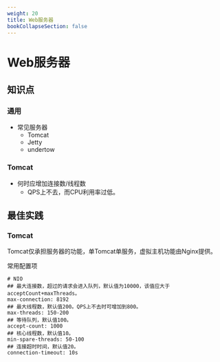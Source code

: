 ```yaml
---
weight: 20
title: Web服务器
bookCollapseSection: false
---
```


# Web服务器

## 知识点

### 通用

- 常见服务器
  + Tomcat
  + Jetty
  + undertow


### Tomcat

- 何时应增加连接数/线程数
  - QPS上不去，而CPU利用率过低。

## 最佳实践

### Tomcat

Tomcat仅承担服务器的功能，单Tomcat单服务，虚拟主机功能由Nginx提供。

常用配置项

```
# NIO
## 最大连接数，超过的请求会进入队列，默认值为10000，该值应大于acceptCount+maxThreads。
max-connection: 8192
## 最大线程数，默认值200。QPS上不去时可增加到800。
max-threads: 150-200
## 等待队列，默认值100。
accept-count: 1000
## 核心线程数，默认值10。
min-spare-threads: 50-100
## 连接超时时间，默认值20。
connection-timeout: 10s
```

